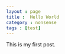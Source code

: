```yaml
---
layout : page
title :  Hello World
category : nonsense
tags : [test]
---
```


This is my first post.